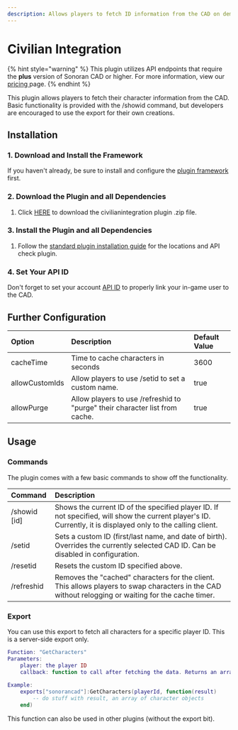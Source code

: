 ```yaml
---
description: Allows players to fetch ID information from the CAD on demand.
---
```


# Civilian Integration

{% hint style="warning" %}
This plugin utilizes API endpoints that require the **plus** version of Sonoran CAD or higher. For more information, view our [pricing ](../../../pricing/faq/)page.
{% endhint %}

This plugin allows players to fetch their character information from the CAD. Basic functionality is provided with the /showid command, but developers are encouraged to use the export for their own creations.

## Installation

### 1. Download and Install the Framework

If you haven't already, be sure to install and configure the [plugin framework](../framework-installation.md) first.

### 2. Download the Plugin and all Dependencies

1. Click [HERE](https://github.com/Sonoran-Software/sonoran_civintegration/releases/tag/latest) to download the civilianintegration plugin .zip file.

### 3. Install the Plugin and all Dependencies

1. Follow the [standard plugin installation guide](../plugin-installation/) for the locations and API check plugin.

### 4. Set Your API ID

Don't forget to set your account [API ID](../../../sonoran-cad/api-integration/getting-started/setting-your-api-id.md) to properly link your in-game user to the CAD.

## Further Configuration

| Option | Description | Default Value |
| :--- | :--- | :--- |
| cacheTime | Time to cache characters in seconds | 3600 |
| allowCustomIds | Allow players to use /setid to set a custom name. | true |
| allowPurge | Allow players to use /refreshid to "purge" their character list from cache. | true |

## Usage

### Commands

The plugin comes with a few basic commands to show off the functionality.

| Command | Description |
| :--- | :--- |
| /showid \[id\] | Shows the current ID of the specified player ID. If not specified, will show the current player's ID. Currently, it is displayed only to the calling client. |
| /setid | Sets a custom ID \(first/last name, and date of birth\). Overrides the currently selected CAD ID. Can be disabled in configuration. |
| /resetid | Resets the custom ID specified above. |
| /refreshid | Removes the "cached" characters for the client. This allows players to swap characters in the CAD without relogging or waiting for the cache timer. |

### Export

You can use this export to fetch all characters for a specific player ID. This is a server-side export only.

```lua
Function: "GetCharacters"
Parameters:
    player: the player ID
    callback: function to call after fetching the data. Returns an array of character objects.
    
Example:
    exports["sonorancad"]:GetCharacters(playerId, function(result)
        -- do stuff with result, an array of character objects
    end)
```

This function can also be used in other plugins \(without the export bit\).


